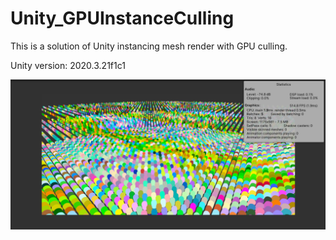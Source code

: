 # Unity_GPUInstanceCulling
This is a solution of Unity instancing mesh render with GPU culling.

Unity version: 2020.3.21f1c1

![RenderScaleComparison](./Readme/pic_0.png)